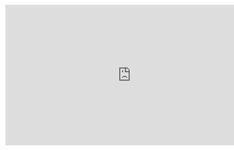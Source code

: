 <iframe style="border: 1px solid rgba(0, 0, 0, 0.1);" width="800" height="450" src="https://www.figma.com/embed?embed_host=share&url=https%3A%2F%2Fwww.figma.com%2Fdesign%2Fmva1lYWBAsOvxFAVi4BQ6N%2F%25E3%2582%25AB%25E3%2583%25AC%25E3%2583%25B3%25E3%2583%2580%25E3%2583%25BC%25E3%2582%25A2%25E3%2583%2597%25E3%2583%25AA_UI%3Fnode-id%3D282-9567%26t%3DgiScnYX0qGOcNWhV-1" allowfullscreen></iframe>
